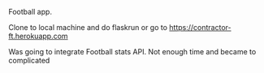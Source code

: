 Football app.

Clone to local machine and do flaskrun or go to https://contractor-ft.herokuapp.com 

Was going to integrate Football stats API. Not enough time and became to complicated
